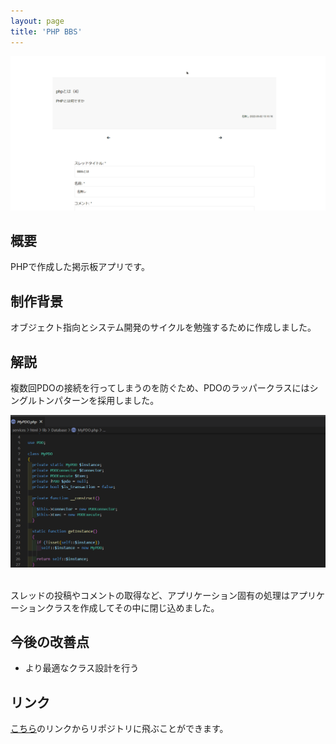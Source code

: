 ```yaml
---
layout: page
title: 'PHP BBS'
---
```


<div align="center">
<img src="../images/PHP-BBS/demo.gif" alt="PHP BBS デモ">
</div>

## 概要

PHPで作成した掲示板アプリです。

## 制作背景

オブジェクト指向とシステム開発のサイクルを勉強するために作成しました。

## 解説

複数回PDOの接続を行ってしまうのを防ぐため、PDOのラッパークラスにはシングルトンパターンを採用しました。
<div align="center">
<img src="../images/PHP-BBS/singleton.PNG" alt="PHP BBS シングルトンパターン">
</div>
<br />

スレッドの投稿やコメントの取得など、アプリケーション固有の処理はアプリケーションクラスを作成してその中に閉じ込めました。

## 今後の改善点

- より最適なクラス設計を行う

## リンク

[こちら](https://github.com/nakamura0907/BBS_PHP)のリンクからリポジトリに飛ぶことができます。
